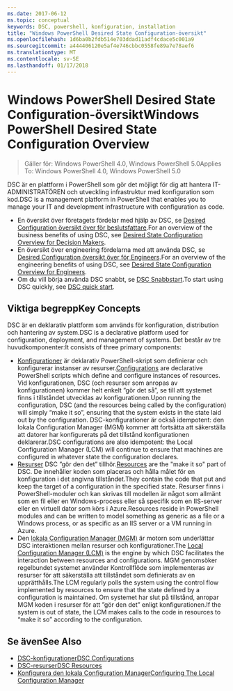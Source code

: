 ```yaml
---
ms.date: 2017-06-12
ms.topic: conceptual
keywords: DSC, powershell, konfiguration, installation
title: "Windows PowerShell Desired State Configuration-översikt"
ms.openlocfilehash: 1d6ba0b2fdb514e703ddad11adf4cdace5c001a9
ms.sourcegitcommit: a444406120e5af4e746cbbc0558fe89a7e78aef6
ms.translationtype: MT
ms.contentlocale: sv-SE
ms.lasthandoff: 01/17/2018
---
```

# <a name="windows-powershell-desired-state-configuration-overview"></a><span data-ttu-id="b2b0c-103">Windows PowerShell Desired State Configuration-översikt</span><span class="sxs-lookup"><span data-stu-id="b2b0c-103">Windows PowerShell Desired State Configuration Overview</span></span> 

> <span data-ttu-id="b2b0c-104">Gäller för: Windows PowerShell 4.0, Windows PowerShell 5.0</span><span class="sxs-lookup"><span data-stu-id="b2b0c-104">Applies To: Windows PowerShell 4.0, Windows PowerShell 5.0</span></span>

<span data-ttu-id="b2b0c-105">DSC är en plattform i PowerShell som gör det möjligt för dig att hantera IT-ADMINISTRATÖREN och utveckling infrastruktur med konfiguration som kod.</span><span class="sxs-lookup"><span data-stu-id="b2b0c-105">DSC is a management platform in PowerShell that enables you to manage your IT and development infrastructure with configuration as code.</span></span>

- <span data-ttu-id="b2b0c-106">En översikt över företagets fördelar med hjälp av DSC, se [Desired Configuration översikt över för beslutsfattare](decisionMaker.md).</span><span class="sxs-lookup"><span data-stu-id="b2b0c-106">For an overview of the business benefits of using DSC, see [Desired State Configuration Overview for Decision Makers](decisionMaker.md).</span></span>
- <span data-ttu-id="b2b0c-107">En översikt över engineering fördelarna med att använda DSC, se [Desired Configuration översikt över för Engineers](DscForEngineers.md).</span><span class="sxs-lookup"><span data-stu-id="b2b0c-107">For an overview of the engineering benefits of using DSC, see [Desired State Configuration Overview for Engineers](DscForEngineers.md).</span></span>
- <span data-ttu-id="b2b0c-108">Om du vill börja använda DSC snabbt, se [DSC Snabbstart](quickStart.md).</span><span class="sxs-lookup"><span data-stu-id="b2b0c-108">To start using DSC quickly, see [DSC quick start](quickStart.md).</span></span>

## <a name="key-concepts"></a><span data-ttu-id="b2b0c-109">Viktiga begrepp</span><span class="sxs-lookup"><span data-stu-id="b2b0c-109">Key Concepts</span></span>

<span data-ttu-id="b2b0c-110">DSC är en deklarativ plattform som används för konfiguration, distribution och hantering av system.</span><span class="sxs-lookup"><span data-stu-id="b2b0c-110">DSC is a declarative platform used for configuration, deployment, and management of systems.</span></span> <span data-ttu-id="b2b0c-111">Det består av tre huvudkomponenter:</span><span class="sxs-lookup"><span data-stu-id="b2b0c-111">It consists of three primary components:</span></span>

- <span data-ttu-id="b2b0c-112">[Konfigurationer](configurations.md) är deklarativ PowerShell-skript som definierar och konfigurerar instanser av resurser.</span><span class="sxs-lookup"><span data-stu-id="b2b0c-112">[Configurations](configurations.md) are declarative PowerShell scripts which define and configure instances of resources.</span></span>
    <span data-ttu-id="b2b0c-113">Vid konfigurationen, DSC (och resurser som anropas av konfigurationen) kommer helt enkelt ”gör det så”, se till att systemet finns i tillståndet utvecklas av konfigurationen.</span><span class="sxs-lookup"><span data-stu-id="b2b0c-113">Upon running the configuration, DSC (and the resources being called by the configuration) will simply “make it so”, ensuring that the system exists in the state laid out by the configuration.</span></span> 
    <span data-ttu-id="b2b0c-114">DSC-konfigurationer är också idempotent: den lokala Configuration Manager (MGM) kommer att fortsätta att säkerställa att datorer har konfigurerats på det tillstånd konfigurationen deklarerar.</span><span class="sxs-lookup"><span data-stu-id="b2b0c-114">DSC configurations are also idempotent: the Local Configuration Manager (LCM) will continue to ensure that machines are configured in whatever state the configuration declares.</span></span>
- <span data-ttu-id="b2b0c-115">[Resurser](resources.md) DSC ”gör den det” tillhör.</span><span class="sxs-lookup"><span data-stu-id="b2b0c-115">[Resources](resources.md) are the "make it so" part of DSC.</span></span> <span data-ttu-id="b2b0c-116">De innehåller koden som placeras och hålla målet för en konfiguration i det angivna tillståndet.</span><span class="sxs-lookup"><span data-stu-id="b2b0c-116">They contain the code that put and keep the target of a configuration in the specified state.</span></span> 
    <span data-ttu-id="b2b0c-117">Resurser finns i PowerShell-moduler och kan skrivas till modellen är något som allmänt som en fil eller en Windows-process eller så specifik som en IIS-server eller en virtuell dator som körs i Azure.</span><span class="sxs-lookup"><span data-stu-id="b2b0c-117">Resources reside in PowerShell modules and can be written to model something as generic as a file or a Windows process, or as specific as an IIS server or a VM running in Azure.</span></span>
- <span data-ttu-id="b2b0c-118">Den [lokala Configuration Manager (MGM)](metaConfig.md) är motorn som underlättar DSC interaktionen mellan resurser och konfigurationer.</span><span class="sxs-lookup"><span data-stu-id="b2b0c-118">The [Local Configuration Manager (LCM)](metaConfig.md) is the engine by which DSC facilitates the interaction between resources and configurations.</span></span> 
    <span data-ttu-id="b2b0c-119">MGM genomsöker regelbundet systemet använder Kontrollflöde som implementeras av resurser för att säkerställa att tillståndet som definierats av en upprätthålls.</span><span class="sxs-lookup"><span data-stu-id="b2b0c-119">The LCM regularly polls the system using the control flow implemented by resources to ensure that the state defined by a configuration is maintained.</span></span> 
    <span data-ttu-id="b2b0c-120">Om systemet har slut på tillstånd, anropar MGM koden i resurser för att ”gör den det” enligt konfigurationen.</span><span class="sxs-lookup"><span data-stu-id="b2b0c-120">If the system is out of state, the LCM makes calls to the code in resources to “make it so” according to the configuration.</span></span> 

## <a name="see-also"></a><span data-ttu-id="b2b0c-121">Se även</span><span class="sxs-lookup"><span data-stu-id="b2b0c-121">See Also</span></span>

- [<span data-ttu-id="b2b0c-122">DSC-konfigurationer</span><span class="sxs-lookup"><span data-stu-id="b2b0c-122">DSC Configurations</span></span>](configurations.md)
- [<span data-ttu-id="b2b0c-123">DSC-resurser</span><span class="sxs-lookup"><span data-stu-id="b2b0c-123">DSC Resources</span></span>](resources.md)
- [<span data-ttu-id="b2b0c-124">Konfigurera den lokala Configuration Manager</span><span class="sxs-lookup"><span data-stu-id="b2b0c-124">Configuring The Local Configuration Manager</span></span>](metaConfig.md)

